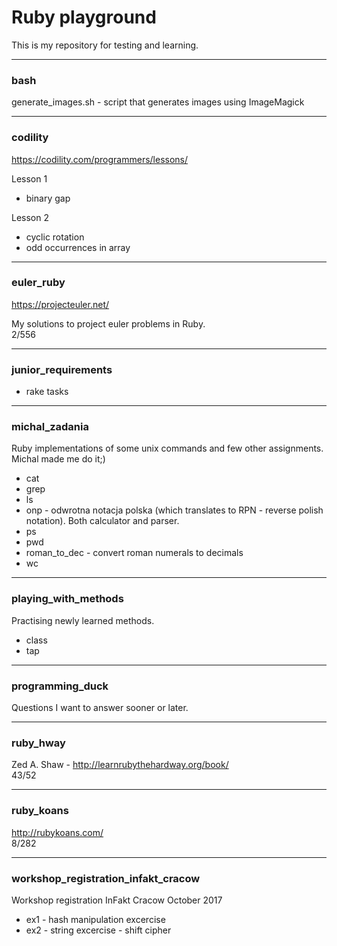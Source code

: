 # Ruby playground

This is my repository for testing and learning.

---

### bash

generate_images.sh - script that generates images using ImageMagick

---

### codility

https://codility.com/programmers/lessons/

Lesson 1  
  - binary gap  
  
Lesson 2  
  - cyclic rotation
  - odd occurrences in array   

---

### euler_ruby

https://projecteuler.net/

My solutions to project euler problems in Ruby.  
2/556

---

### junior_requirements

  * rake tasks
  
---

### michal_zadania

Ruby implementations of some unix commands and few other assignments. Michal made me do it;)

- cat
- grep
- ls
- onp - odwrotna notacja polska (which translates to RPN - reverse polish notation). Both calculator and parser.
- ps
- pwd
- roman_to_dec - convert roman numerals to decimals
- wc

---

### playing_with_methods

Practising newly learned methods.

* class
* tap

---

### programming_duck

Questions I want to answer sooner or later.

---

### ruby_hway

Zed A. Shaw - http://learnrubythehardway.org/book/  
43/52

---

### ruby_koans

http://rubykoans.com/  
8/282
  
---

### workshop_registration_infakt_cracow

Workshop registration InFakt Cracow October 2017

  * ex1 - hash manipulation excercise
  * ex2 - string excercise - shift cipher
